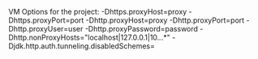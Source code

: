 VM Options for the project:
-Dhttps.proxyHost=proxy -Dhttps.proxyPort=port -Dhttp.proxyHost=proxy -Dhttp.proxyPort=port -Dhttp.proxyUser=user -Dhttp.proxyPassword=password -Dhttp.nonProxyHosts="localhost|127.0.0.1|10.*.*.*" -Djdk.http.auth.tunneling.disabledSchemes=